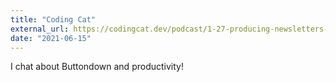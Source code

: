 ```yaml
---
title: "Coding Cat"
external_url: https://codingcat.dev/podcast/1-27-producing-newsletters-with-buttondown?utm_source=twitter
date: "2021-06-15"
---
```


I chat about Buttondown and productivity!
